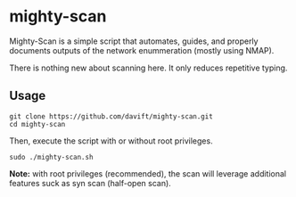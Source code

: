 # mighty-scan

Mighty-Scan is a simple script that automates, guides, and properly documents outputs of the network enummeration (mostly using NMAP).

There is nothing new about scanning here. It only reduces repetitive typing.

## Usage

```
git clone https://github.com/davift/mighty-scan.git
cd mighty-scan
```

Then, execute the script with  or without root privileges.

```
sudo ./mighty-scan.sh
```

**Note:** with root privileges (recommended), the scan will leverage additional features suck as syn scan (half-open scan).

